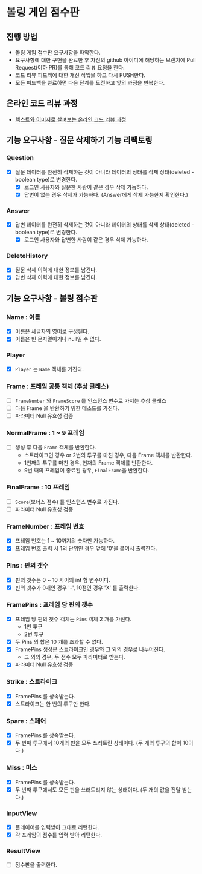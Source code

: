 # 볼링 게임 점수판
## 진행 방법
* 볼링 게임 점수판 요구사항을 파악한다.
* 요구사항에 대한 구현을 완료한 후 자신의 github 아이디에 해당하는 브랜치에 Pull Request(이하 PR)를 통해 코드 리뷰 요청을 한다.
* 코드 리뷰 피드백에 대한 개선 작업을 하고 다시 PUSH한다.
* 모든 피드백을 완료하면 다음 단계를 도전하고 앞의 과정을 반복한다.

## 온라인 코드 리뷰 과정
* [텍스트와 이미지로 살펴보는 온라인 코드 리뷰 과정](https://github.com/next-step/nextstep-docs/tree/master/codereview)

## 기능 요구사항 - 질문 삭제하기 기능 리팩토링
### Question
- [X] 질문 데이터를 완전히 삭제하는 것이 아니라 데이터의 상태를 삭제 상태(deleted - boolean type)로 변경한다.
    - [X] 로그인 사용자와 질문한 사람이 같은 경우 삭제 가능하다.
    - [X] 답변이 없는 경우 삭제가 가능하다. (Answer에게 삭제 가능한지 확인한다.)
    
### Answer
- [X] 답변 데이터를 완전히 삭제하는 것이 아니라 데이터의 상태를 삭제 상태(deleted - boolean type)로 변경한다.
    - [X] 로그인 사용자와 답변한 사람이 같은 경우 삭제 가능하다.
    
### DeleteHistory
- [X] 질문 삭제 이력에 대한 정보를 남긴다.
- [X] 답변 삭제 이력에 대한 정보를  남긴다.

## 기능 요구사항 - 볼링 점수판
### Name : 이름
- [X] 이름은 세글자의 영어로 구성된다.
- [X] 이름은 빈 문자열이거나 null일 수 없다.

### Player
- [X] `Player` 는 `Name` 객체를 가진다.

### Frame : 프레임 공통 객체 (추상 클래스)
- [ ] `FrameNumber` 와 `FrameScore` 를 인스턴스 변수로 가지는 추상 클래스
- [ ] 다음 Frame 을 반환하기 위한 메소드를 가진다.
- [ ] 파라미터 Null 유효성 검증

### NormalFrame : 1 ~ 9 프레임
- [ ] 생성 후 다음 `Frame` 객체를 반환한다.
    - 스트라이크인 경우 or 2번의 투구를 마친 경우, 다음 Frame 객체를 반환한다.
    - 1번째의 투구를 마친 경우, 현재의 Frame 객체를 반환한다.
    - 9번 째의 프레임이 종료된 경우, `FinalFrame`을 반환한다.
    
### FinalFrame : 10 프레임
- [ ] `Score`(보너스 점수) 를 인스턴스 변수로 가진다.
- [ ] 파라미터 Null 유효성 검증

### FrameNumber : 프레임 번호
- [X] 프레임 번호는 1 ~ 10까지의 숫자만 가능하다.
- [X] 프레임 번호 출력 시 1의 단위인 경우 앞에 '0'을 붙여서 출력한다.

### Pins : 핀의 갯수
- [X] 핀의 갯수는 0 ~ 10 사이의 int 형 변수이다.
- [X] 핀의 갯수가 0개인 경우 '-', 10점인 경우 'X' 를 출력한다.

### FramePins : 프레임 당 핀의 갯수
- [X] 프레임 당 핀의 갯수 객체는 `Pins` 객체 2 개를 가진다.
    - 1번 투구
    - 2번 투구
- [X] 두 Pins 의 합은 10 개를 초과할 수 없다.
- [X] FramePins 생성은 스트라이크인 경우와 그 외의 경우로 나누어진다.
    - 그 외의 경우, 두 점수 모두 파라미터로 받는다.
- [X] 파라미터 Null 유효성 검증

### Strike : 스트라이크
- [X] FramePins 를 상속받는다.
- [X] 스트라이크는 한 번의 투구만 한다.

### Spare : 스페어
- [X] FramePins 를 상속받는다.
- [X] 두 번째 투구에서 10개의 핀을 모두 쓰러트린 상태이다. (두 개의 투구의 합이 10이다.) 

### Miss : 미스
- [X] FramePins 를 상속받는다.
- [X] 두 번째 투구에서도 모든 핀을 쓰러트리지 않는 상태이다. (두 개의 값을 전달 받는다.)

### InputView
- [X] 플레이어를 입력받아 그대로 리턴한다.
- [X] 각 프레임의 점수를 입력 받아 리턴한다.

### ResultView
- [ ] 점수판을 출력한다.
